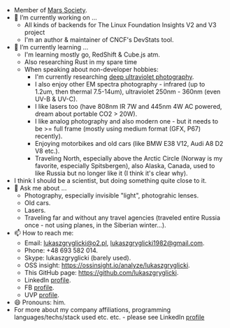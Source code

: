 - Member of [Mars Society](https://www.marssociety.org).
- 🔭 I’m currently working on ...
  - All kinds of backends for The Linux Foundation Insights V2 and V3 project
  - I'm an author & maintainer of CNCF's DevStats tool.
- 🌱 I’m currently learning ...
  - I'm learning mostly go, RedShift & Cube.js atm.
  - Also researching Rust in my spare time
  - When speaking about non-developer hobbies:
    - I'm currently researching [deep ultraviolet photography](https://www.ultravioletphotography.com/content/index.php?/profile/368-lukaszgryglicki/).
    - I also enjoy other EM spectra photography - infrared (up to 1.2um, then thermal 7.5-14um), ultraviolet 250nm - 360nm (even UV-B & UV-C).
    - I like lasers too (have 808nm IR 7W and 445nm 4W AC powered, dream about portable CO2 > 20W).
    - I like analog photography and also modern one - but it needs to be >= full frame (mostly using medium format (GFX, P67) recently).
    - Enjoying motorbikes and old cars (like BMW E38 V12, Audi A8 D2 V8 etc.).
    - Traveling North, especially above the Arctic Circle (Norway is my favorite, especially Spitsbergen), also Alaska, Canada, used to like Russia but no longer like it (I think it's clear why).
- I think I should be a scientist, but doing something quite close to it.
- 💬 Ask me about ...
  - Photography, especially invisible "light", photograhic lenses.
  - Old cars.
  - Lasers.
  - Traveling far and without any travel agencies (traveled entire Russia once - not using planes, in the Siberian winter...).
- 📫 How to reach me:
  - Email: lukaszgryglicki@o2.pl, lukaszgryglicki1982@gmail.com.
  - Phone: +48 693 582 014.
  - Skype: lukaszgryglicki (barely used).
  - OSS insight: https://ossinsight.io/analyze/lukaszgryglicki.
  - This GitHub page: https://github.com/lukaszgryglicki.
  - LinkedIn [profile](https://www.linkedin.com/in/lukasz-gryglicki-89a6a678/).
  - FB [profile](https://www.facebook.com/lukasz.gryglicki/).
  - UVP [profile](https://www.ultravioletphotography.com/content/index.php?/profile/368-lukaszgryglicki/).
- 😄 Pronouns: him.
- For more about my company affiliations, programming languages/techs/stack used etc. etc. - please see LinkedIn [profile](https://www.linkedin.com/in/lukasz-gryglicki-89a6a678/)
